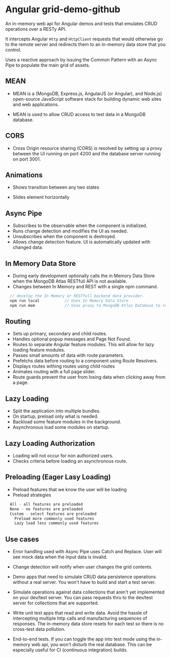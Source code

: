 # Angular grid-demo-github

An in-memory web api for Angular demos and tests that emulates CRUD operations over a RESTy API.

It intercepts Angular `Http` and `HttpClient` requests that would otherwise go to the remote server and redirects them to an in-memory data store that you control.

Uses a reactive approach by issuing the Common Pattern with an Async Pipe to populate the main grid of assets.

## MEAN

* MEAN is a (MongoDB, Express.js, AngularJS (or Angular), and Node.js) open-source JavaScript software stack for building dynamic web sites and web applications.  

* MEAN is used to allow CRUD access to test data in a MongoDB database.

## CORS

* Cross Origin resource sharing (CORS) is resolved by setting up a proxy between the UI running on port 4200 and the database server running on port 3001.

## Animations

* Shows transition between any two states

* Slides element horizontally

## Async Pipe

* Subscribes to the observable when the component is initialized.
* Runs change detection and modifies the UI as needed.
* Unsubscribes when the component is destroyed.
* Allows change detection feature.  UI is automatically updated with changed data.

## In Memory Data Store

* During early development optionally calls the in Memory Data Store when the MongoDB Atlas RESTfull API is not available.
* Changes between In Memory and REST with a single npm command.

```ts
  // develop the In Memory or RESTfull backend data provider.
  npm run local           // Uses In Memory Data Store
  npm run mem             // Uses proxy to MongoDB Atlas Database to resolve CORS requirement
```

## Routing

* Sets up primary, secondary and child routes.
* Handles optional popup messages and Page Not Found.
* Routes to separate Angular feature modules.  This will allow for lazy loading feature modules.
* Passes small amounts of data with route parameters.
* Prefetchs data before routing to a component using Route Resolvers.
* Displays routes withing routes using child routes
* Animates routing with a full page slider.
* Route guards prevent the user from losing data when clicking away from a page.

## Lazy Loading

* Split the application into multiple bundles.
* On startup, preload only what is needed.
* Backload some feature modules in the background.
* Asynchronous load some modules on startup.

## Lazy Loading Authorization

* Loading will not occur for non authorized users.
* Checks criteria before loading an asynchronous route.

## Preloading (Eager Lasy Loading)

* Preload features that we know the user will be loading
* Preload strategies

```ts
  All - all features are preloaded
  None - no features are preloaded
  Custom - select features are preloaded
    Preload more commonly used features
    Lazy load less commonly used features
```

## Use cases

* Error handling used with Async Pipe uses Catch and Replace. User will see mock data when the input data is invalid.
* Change detection will notify when user changes the grid contents.
* Demo apps that need to simulate CRUD data persistence operations without a real server.
You won't have to build and start a test server.

* Simulate operations against data collections that aren't yet implemented on your dev/test server. 
You can pass requests thru to the dev/test server for collections that are supported.

* Write unit test apps that read and write data.
Avoid the hassle of intercepting multiple http calls and manufacturing sequences of responses.
The in-memory data store resets for each test so there is no cross-test data pollution.

* End-to-end tests. If you can toggle the app into test mode
using the in-memory web api, you won't disturb the real database.
This can be especially useful for CI (continuous integration) builds.

